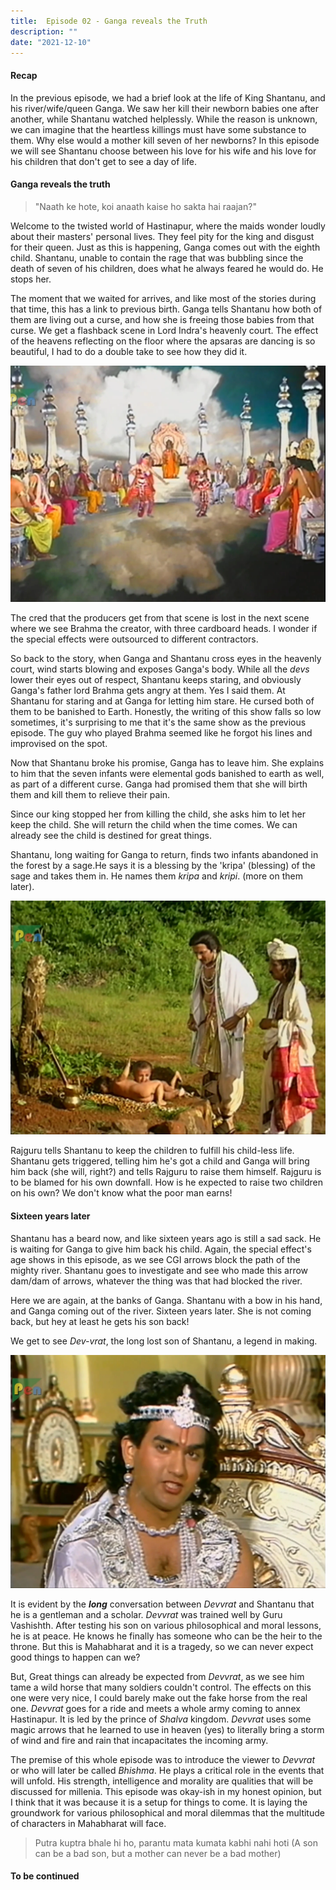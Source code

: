 ```yaml
---
title:  Episode 02 - Ganga reveals the Truth
description: ""
date: "2021-12-10"
---
```

#### Recap

In the previous episode, we had a brief look at the life of King Shantanu, and
his river/wife/queen Ganga. We saw her kill their newborn babies one after
another, while Shantanu watched helplessly. 
While the reason is unknown, we can imagine that the heartless killings must
have some substance to them. Why else would a mother kill seven of her
newborns? 
In this episode we will see Shantanu choose between his love for his wife and his love for his children that don't get to see a day of life.

#### Ganga reveals the truth

>"Naath ke hote, koi anaath kaise ho sakta hai raajan?"

Welcome to the twisted world of Hastinapur, where the maids wonder loudly about
their masters' personal lives. They feel pity for the king and disgust for
their queen. Just as this is happening, Ganga comes out with the eighth child.
Shantanu, unable to contain the rage that was bubbling since the death of seven
of his children, does what he always feared he would do.
He stops her.

The moment that we waited for arrives, and like most of the stories during that
time, this has a link to previous birth. Ganga tells Shantanu how both of them
are living out a curse, and how she is freeing those babies from that curse. We
get a flashback scene in Lord Indra's heavenly court. The effect of the heavens
reflecting on the floor where the apsaras are dancing is so beautiful, I had to
do a double take to see how they did it.


![Heavenly Skies](../../assets/mahabharat/ep2_2.webp)

The cred that the producers get from that scene is lost in the next scene where
we see Brahma the creator, with three cardboard heads. I wonder if the special
effects were outsourced to different contractors.


So back to the story, when Ganga and Shantanu cross eyes in the heavenly court,
wind starts blowing and exposes Ganga's body. While all the *devs* lower their
eyes out of respect, Shantanu keeps staring, and obviously Ganga's father lord
Brahma gets angry at them. Yes I said them. At Shantanu for staring and at
Ganga for letting him stare. He cursed both of them to be banished to Earth.
Honestly, the writing of this show falls so low sometimes, it's surprising to
me that it's the same show as the previous episode. The guy who played Brahma
seemed like he forgot his lines and improvised on the spot.

Now that Shantanu broke his promise, Ganga has to leave him. She explains to
him that the seven infants were elemental gods banished to earth as well, as
part of a different curse. Ganga had promised them that she will birth them and
kill them to relieve their pain.

Since our king stopped her from killing the child, she asks him to let her keep
the child. She will return the child when the time comes. We can already see
the child is destined for great things. 

Shantanu, long waiting for Ganga to return, finds two infants abandoned in the
forest by a sage.He says it is a blessing by the 'kripa' (blessing) of the sage
and takes them in. He names them *kripa* and *kripi*. (more on them later).

![infants](../../assets/mahabharat/ep2_5.webp)

Rajguru tells Shantanu to keep the children to fulfill his child-less life.
Shantanu gets triggered, telling him he's got a child and Ganga will bring him
back (she will, right?) and tells Rajguru to raise them himself. Rajguru is to
be blamed for his own downfall. How is he expected to raise two children on his
own? We don't know what the poor man earns!

#### Sixteen years later

Shantanu has a beard now, and like sixteen years ago is still a sad sack. He is
waiting for Ganga to give him back his child. Again, the special effect's age
shows in this episode, as we see CGI arrows block the path of the mighty river.
Shantanu goes to investigate and see who made this arrow dam/dam of arrows,
whatever the thing was that had blocked the river.

Here we are again, at the banks of Ganga. Shantanu with a bow in his hand, and
Ganga coming out of the river. Sixteen years later. She is not coming back, but
hey at least he gets his son back! 

We get to see *Dev-vrat*, the long lost son of Shantanu, a legend in making.

![devvrat](../../assets/mahabharat/ep2_7.webp)

It is evident by the ***long*** conversation between *Devvrat* and Shantanu
that he is a gentleman and a scholar. *Devvrat* was trained well by Guru
Vashishth. After testing his son on various philosophical and moral lessons, he
is at peace. He knows he finally has someone who can be the heir to the throne.
But this is Mahabharat and it is a tragedy, so we can never expect good things
to happen can we?

But, Great things can already be expected from *Devvrat*, as we see him tame a
wild horse that many soldiers couldn't control. The effects on this one were
very nice, I could barely make out the fake horse from the real one. *Devvrat*
goes for a ride and meets a whole army coming to annex Hastinapur. It is led by
the prince of *Shalva* kingdom. *Devvrat* uses some magic arrows that he
learned to use in heaven (yes) to literally bring a storm of wind and fire and
rain that incapacitates the incoming army. 

The premise of this whole episode was to introduce the viewer to *Devvrat* or
who will later be called *Bhishma*. He plays a critical role in the events that
will unfold. His strength, intelligence and morality are qualities that will be
discussed for millenia. This episode was okay-ish in my honest opinion, but I
think that it was because it is a setup for things to come. It is laying the
groundwork for various philosophical and moral dilemmas that the multitude of
characters in Mahabharat will face.


> Putra kuptra bhale hi ho, parantu mata kumata kabhi nahi hoti
> (A son can be a bad son, but a mother can never be a bad mother)
#### To be continued

